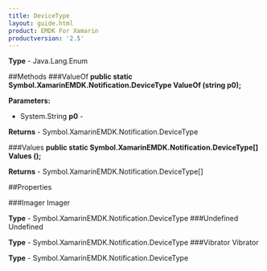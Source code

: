 ```yaml
---
title: DeviceType
layout: guide.html 
product: EMDK For Xamarin 
productversion: '2.5' 
---
```


    

**Type** - Java.Lang.Enum

##Methods
###ValueOf
**public static Symbol.XamarinEMDK.Notification.DeviceType ValueOf (string p0);**


        

**Parameters:** 

* System.String **p0** - 
        

**Returns** - Symbol.XamarinEMDK.Notification.DeviceType

###Values
**public static Symbol.XamarinEMDK.Notification.DeviceType[] Values ();**


        


**Returns** - Symbol.XamarinEMDK.Notification.DeviceType[]

##Properties

###Imager
Imager

**Type** - Symbol.XamarinEMDK.Notification.DeviceType
###Undefined
Undefined

**Type** - Symbol.XamarinEMDK.Notification.DeviceType
###Vibrator
Vibrator

**Type** - Symbol.XamarinEMDK.Notification.DeviceType



